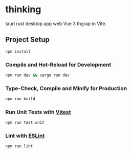 # thinking

tauri rust desktop app web  Vue 3 thgrap in Vite.


## Project Setup

```sh
npm install
```

### Compile and Hot-Reload for Development

```sh
npm run dev && cargo run dev
```

### Type-Check, Compile and Minify for Production

```sh
npm run build
```

### Run Unit Tests with [Vitest](https://vitest.dev/)

```sh
npm run test:unit
```

### Lint with [ESLint](https://eslint.org/)

```sh
npm run lint
```
